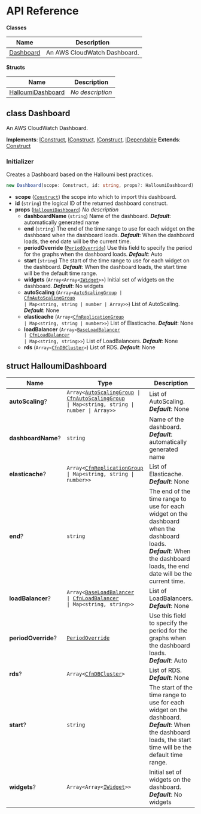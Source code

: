 # API Reference

**Classes**

Name|Description
----|-----------
[Dashboard](#halloumi-cloudwatch-dashboard-dashboard)|An AWS CloudWatch Dashboard.


**Structs**

Name|Description
----|-----------
[HalloumiDashboard](#halloumi-cloudwatch-dashboard-halloumidashboard)|*No description*



## class Dashboard  <a id="halloumi-cloudwatch-dashboard-dashboard"></a>

An AWS CloudWatch Dashboard.

__Implements__: [IConstruct](#constructs-iconstruct), [IConstruct](#aws-cdk-core-iconstruct), [IConstruct](#constructs-iconstruct), [IDependable](#aws-cdk-core-idependable)
__Extends__: [Construct](#aws-cdk-core-construct)

### Initializer


Creates a Dashboard based on the Halloumi best practices.

```ts
new Dashboard(scope: Construct, id: string, props?: HalloumiDashboard)
```

* **scope** (<code>[Construct](#aws-cdk-core-construct)</code>)  the scope into which to import this dashboard.
* **id** (<code>string</code>)  the logical ID of the returned dashboard construct.
* **props** (<code>[HalloumiDashboard](#halloumi-cloudwatch-dashboard-halloumidashboard)</code>)  *No description*
  * **dashboardName** (<code>string</code>)  Name of the dashboard. __*Default*__: automatically generated name
  * **end** (<code>string</code>)  The end of the time range to use for each widget on the dashboard when the dashboard loads. __*Default*__: When the dashboard loads, the end date will be the current time.
  * **periodOverride** (<code>[PeriodOverride](#aws-cdk-aws-cloudwatch-periodoverride)</code>)  Use this field to specify the period for the graphs when the dashboard loads. __*Default*__: Auto
  * **start** (<code>string</code>)  The start of the time range to use for each widget on the dashboard. __*Default*__: When the dashboard loads, the start time will be the default time range.
  * **widgets** (<code>Array<Array<[IWidget](#aws-cdk-aws-cloudwatch-iwidget)>></code>)  Initial set of widgets on the dashboard. __*Default*__: No widgets
  * **autoScaling** (<code>Array<[AutoScalingGroup](#aws-cdk-aws-autoscaling-autoscalinggroup) &#124; [CfnAutoScalingGroup](#aws-cdk-aws-autoscaling-cfnautoscalinggroup) &#124; Map<string, string &#124; number &#124; Array<number>>></code>)  List of AutoScaling. __*Default*__: None
  * **elasticache** (<code>Array<[CfnReplicationGroup](#aws-cdk-aws-elasticache-cfnreplicationgroup) &#124; Map<string, string &#124; number>></code>)  List of Elasticache. __*Default*__: None
  * **loadBalancer** (<code>Array<[BaseLoadBalancer](#aws-cdk-aws-elasticloadbalancingv2-baseloadbalancer) &#124; [CfnLoadBalancer](#aws-cdk-aws-elasticloadbalancingv2-cfnloadbalancer) &#124; Map<string, string>></code>)  List of LoadBalancers. __*Default*__: None
  * **rds** (<code>Array<[CfnDBCluster](#aws-cdk-aws-rds-cfndbcluster)></code>)  List of RDS. __*Default*__: None




## struct HalloumiDashboard  <a id="halloumi-cloudwatch-dashboard-halloumidashboard"></a>






Name | Type | Description 
-----|------|-------------
**autoScaling**? | <code>Array<[AutoScalingGroup](#aws-cdk-aws-autoscaling-autoscalinggroup) &#124; [CfnAutoScalingGroup](#aws-cdk-aws-autoscaling-cfnautoscalinggroup) &#124; Map<string, string &#124; number &#124; Array<number>>></code> | List of AutoScaling.<br/>__*Default*__: None
**dashboardName**? | <code>string</code> | Name of the dashboard.<br/>__*Default*__: automatically generated name
**elasticache**? | <code>Array<[CfnReplicationGroup](#aws-cdk-aws-elasticache-cfnreplicationgroup) &#124; Map<string, string &#124; number>></code> | List of Elasticache.<br/>__*Default*__: None
**end**? | <code>string</code> | The end of the time range to use for each widget on the dashboard when the dashboard loads.<br/>__*Default*__: When the dashboard loads, the end date will be the current time.
**loadBalancer**? | <code>Array<[BaseLoadBalancer](#aws-cdk-aws-elasticloadbalancingv2-baseloadbalancer) &#124; [CfnLoadBalancer](#aws-cdk-aws-elasticloadbalancingv2-cfnloadbalancer) &#124; Map<string, string>></code> | List of LoadBalancers.<br/>__*Default*__: None
**periodOverride**? | <code>[PeriodOverride](#aws-cdk-aws-cloudwatch-periodoverride)</code> | Use this field to specify the period for the graphs when the dashboard loads.<br/>__*Default*__: Auto
**rds**? | <code>Array<[CfnDBCluster](#aws-cdk-aws-rds-cfndbcluster)></code> | List of RDS.<br/>__*Default*__: None
**start**? | <code>string</code> | The start of the time range to use for each widget on the dashboard.<br/>__*Default*__: When the dashboard loads, the start time will be the default time range.
**widgets**? | <code>Array<Array<[IWidget](#aws-cdk-aws-cloudwatch-iwidget)>></code> | Initial set of widgets on the dashboard.<br/>__*Default*__: No widgets



